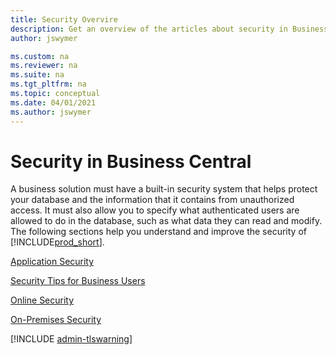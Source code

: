 ```yaml
---
title: Security Overvire
description: Get an overview of the articles about security in Business Central, so that you can configure your solution.
author: jswymer

ms.custom: na
ms.reviewer: na
ms.suite: na
ms.tgt_pltfrm: na
ms.topic: conceptual
ms.date: 04/01/2021
ms.author: jswymer
---
```

# Security in Business Central

A business solution must have a built-in security system that helps protect your database and the information that it contains from unauthorized access. It must also allow you to specify what authenticated users are allowed to do in the database, such as what data they can read and modify. The following sections help you understand and improve the security of [!INCLUDE[prod_short](../developer/includes/prod_short.md)].

[Application Security](security-application.md)  

[Security Tips for Business Users](security-users.md)  

[Online Security](security-online.md)  

[On-Premises Security](security-onpremises.md)  

[!INCLUDE [admin-tlswarning](../developer/includes/admin-tlswarning.md)]
